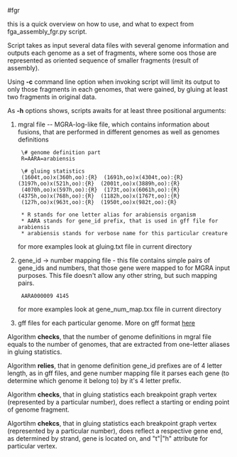 #fgr

this is a quick overview on how to use, and what to expect from fga_assembly_fgr.py script.

Script takes as input several data files with several genome information and outputs each genome as a set of fragments,
where some oos those are represented as oriented sequence of smaller fragments (result of assembly).

Using **-c** command line option when invoking script will limit its output to only those fragments in each genomes,
 that were gained, by gluing at least two fragments in original data.

As **-h** options shows, scripts awaits for at least three positional arguments:

1. mgral file -- MGRA-log-like file, which contains information about fusions, that are performed in different genomes
as well as genomes definitions

        \# genome definition part
        R=AARA=arabiensis

        \# gluing statistics
        (1604t,oo)x(360h,oo):{R}  (1691h,oo)x(4304t,oo):{R}  (3197h,oo)x(521h,oo):{R}  (2001t,oo)x(3889h,oo):{R}
        (4070h,oo)x(597h,oo):{R}  (173t,oo)x(6061h,oo):{R}  (4375h,oo)x(768h,oo):{R}  (1182h,oo)x(1767t,oo):{R}
        (127h,oo)x(963t,oo):{R}  (1950t,oo)x(982t,oo):{R}

        * R stands for one letter alias for arabiensis organism
        * AARA stands for gene_id prefix, that is used in gff file for arabiensis
        * arabiensis stands for verbose name for this particular creature

    for more examples look at gluing.txt file in current directory

2. gene_id -\> number mapping file - this file contains simple pairs of gene_ids and numbers, that those gene were
 mapped to for MGRA input purposes. This file doesn't allow any other string, but such mapping pairs.

        AARA000009 4145

    for more examples look at gene_num_map.txx file in current directory

3. gff files for each particular genome. More on gff format [here](http://www.ensembl.org/info/website/upload/gff.html)

Algorithm **checks**, that the number of genome definitions in mgral file equals to the number of genomes, that are
extracted from one-letter aliases in gluing statistics.

Algorithm **relies**, that in genome definition gene_id prefixes are of 4 letter length, as in gff files, and gene number
mapping file it parses each gene (to determine which genome it belong to) by it's 4 letter prefix.

Algorithm **checks**, that in gluing statistics each breakpoint graph vertex (represented by a particular number), does
 reflect a starting or ending point of genome fragment.

Algortihm **chekcs**, that in gluing statistics each breakpoint graph vertex (represented by a particular number), does
reflect a respective gene end, as determined by strand, gene is located on, and "t"|"h" attribute for particular vertex.






